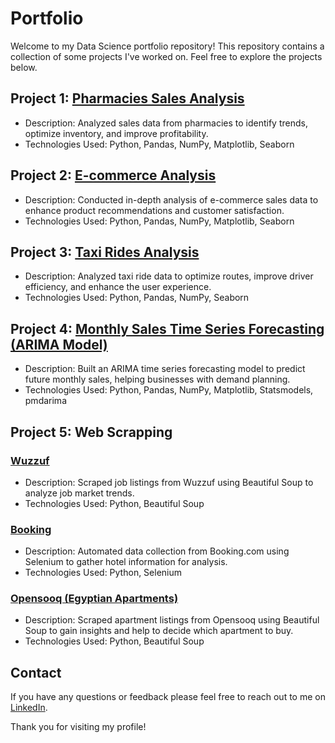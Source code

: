 # Portfolio

Welcome to my Data Science portfolio repository! This repository contains a collection of some projects I've worked on. Feel free to explore the projects below.

## Project 1: [Pharmacies Sales Analysis](https://github.com/IslamAshraaf/Projects/blob/main/Pharmacies%20Sales%20Analysis.ipynb)
- Description: Analyzed sales data from pharmacies to identify trends, optimize inventory, and improve profitability.
- Technologies Used: Python, Pandas, NumPy, Matplotlib, Seaborn

## Project 2: [E-commerce Analysis](https://github.com/IslamAshraaf/Projects/blob/main/E-commerce%20Analysis.ipynb)
- Description: Conducted in-depth analysis of e-commerce sales data to enhance product recommendations and customer satisfaction.
- Technologies Used: Python, Pandas, NumPy, Matplotlib, Seaborn

## Project 3: [Taxi Rides Analysis](https://github.com/IslamAshraaf/Projects/blob/main/Taxi%20Rides%20Analysis.ipynb)
- Description: Analyzed taxi ride data to optimize routes, improve driver efficiency, and enhance the user experience.
- Technologies Used: Python, Pandas, NumPy, Seaborn

## Project 4: [Monthly Sales Time Series Forecasting (ARIMA Model)](https://github.com/IslamAshraaf/Projects/blob/main/Monthly%20Sales-Time%20Series%20Forecasting.ipynb)
- Description: Built an ARIMA time series forecasting model to predict future monthly sales, helping businesses with demand planning.
- Technologies Used: Python, Pandas, NumPy, Matplotlib, Statsmodels, pmdarima

## Project 5: Web Scrapping
### [Wuzzuf](https://github.com/IslamAshraaf/Projects/tree/main/Web%20Scrapping/Wuzzuf)
- Description: Scraped job listings from Wuzzuf using Beautiful Soup to analyze job market trends.
- Technologies Used: Python, Beautiful Soup

### [Booking](https://github.com/IslamAshraaf/Projects/tree/main/Web%20Scrapping/Booking_Using_Selenium)
- Description: Automated data collection from Booking.com using Selenium to gather hotel information for analysis.
- Technologies Used: Python, Selenium

### [Opensooq (Egyptian Apartments)](https://github.com/IslamAshraaf/Projects/tree/main/Web%20Scrapping/Opensooq(Egyptian_Apartments))
- Description: Scraped apartment listings from Opensooq using Beautiful Soup to gain insights and help to decide which apartment to buy.
- Technologies Used: Python, Beautiful Soup

## Contact
If you have any questions or feedback please feel free to reach out to me on [LinkedIn](https://www.linkedin.com/in/islam-ashraf-samy).

Thank you for visiting my profile!
